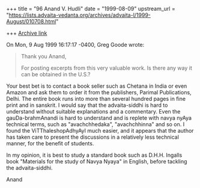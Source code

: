 +++
title = "96 Anand V. Hudli"
date = "1999-08-09"
upstream_url = "https://lists.advaita-vedanta.org/archives/advaita-l/1999-August/010708.html"

+++
[Archive link](https://lists.advaita-vedanta.org/archives/advaita-l/1999-August/010708.html)

On Mon, 9 Aug 1999 16:17:17 -0400, Greg Goode <goode at DPW.COM> wrote:

>Thank you Anand,
>
>For posting excerpts from this very valuable work.  Is there any way it can
>be obtained in the U.S.?
>

 Your best bet is to contact a book seller such as Chetana in India
 or even Amazon and ask them to order it from the publishers, Parimal
 Publications, Delhi. The entire book runs into more than several
 hundred pages in fine print and in sanskrit. I would say that the
 advaita-siddhi is hard to understand without suitable explanations
 and a commentary. Even the gauDa-brahmAnandi is hard to understand and
 is replete with navya nyAya technical terms, such as "avachchhedaka",
 "avachchhinna" and so on. I found the ViTThaleshopAdhyAyI much easier,
 and it appears that the author has taken care to present the discussions
 in a relatively less technical manner, for the benefit of students.

 In my opinion, it is best to study a standard book such as D.H.H.
 Ingalls book "Materials for the study of Navya Nyaya" in English,
 before tackling the advaita-siddhi.

 Anand

